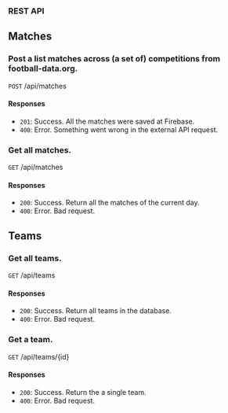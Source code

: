 ### REST API

## Matches
### Post a list matches across (a set of) competitions from football-data.org.
`POST` /api/matches

#### Responses
- `201`: Success. All the matches were saved at Firebase.
- `400`: Error. Something went wrong in the external API request.

### Get all matches.
`GET` /api/matches

#### Responses
- `200`: Success. Return all the matches of the current day.
- `400`: Error. Bad request.

## Teams
### Get all teams.
`GET` /api/teams

#### Responses
- `200`: Success. Return all teams in the database.
- `400`: Error. Bad request.

### Get a team.
`GET` /api/teams/{id}

#### Responses
- `200`: Success. Return the a single team.
- `400`: Error. Bad request.